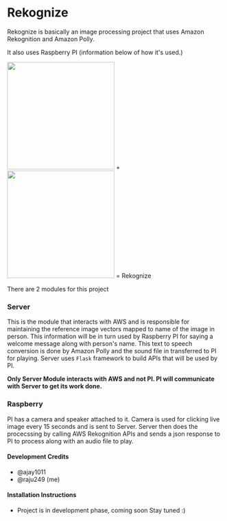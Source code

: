 # Rekognize

Rekognize is basically an image processing project that uses Amazon Rekognition and Amazon Polly.

It also uses Raspberry PI (information below of how it's used.)

<img src="http://core0.staticworld.net/images/article/2015/02/raspberry-pi-2-angle-100569133-orig.png" width="250"> + 
<img src="https://upload.wikimedia.org/wikipedia/commons/thumb/5/5c/AWS_Simple_Icons_AWS_Cloud.svg/2000px-AWS_Simple_Icons_AWS_Cloud.svg.png" width="250"> = Rekognize

There are 2 modules for this project

### Server

This is the module that interacts with AWS and is responsible for maintaining the reference image vectors mapped to name of the image in person.
This information will be in turn used by Raspberry PI for saying a welcome message along with person's name. This text to speech conversion is done by Amazon Polly and the sound file in transferred to PI for playing. Server uses `Flask` framework to build APIs that will be used by PI.

**Only Server Module interacts with AWS and not PI. PI will communicate with Server to get its work done.**

### Raspberry

PI has a camera and speaker attached to it. Camera is used for clicking live image every 15 seconds and is sent to Server. Server then does the procecssing by calling AWS Rekognition APIs and sends a json response to PI to process along with an audio file to play.

#### Development Credits

* @ajay1011
* @raju249 (me)

#### Installation Instructions

* Project is in development phase, coming soon Stay tuned :)

